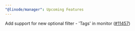 ```yaml
---
"@linode/manager": Upcoming Features
---
```


Add support for new optional filter - 'Tags' in monitor ([#11457](https://github.com/linode/manager/pull/11457))
